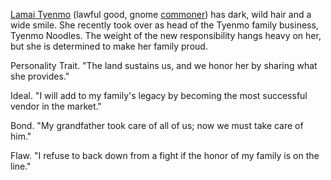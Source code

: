 [Lamai Tyenmo](https://5e.tools/bestiary.html#lamai%20tyenmo_jttrc) (lawful good, gnome [commoner](https://5e.tools/bestiary.html#commoner_mm)) has dark, wild hair and a wide smile. She recently took over as head of the Tyenmo family business, Tyenmo Noodles. The weight of the new responsibility hangs heavy on her, but she is determined to make her family proud.

Personality Trait. "The land sustains us, and we honor her by sharing what she provides."

Ideal. "I will add to my family's legacy by becoming the most successful vendor in the market."

Bond. "My grandfather took care of all of us; now we must take care of him."

Flaw. "I refuse to back down from a fight if the honor of my family is on the line."